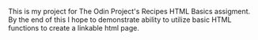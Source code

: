 This is my project for The Odin Project's Recipes HTML Basics assigment. By the end of this I hope to demonstrate ability to utilize basic HTML functions to create a linkable html page. 